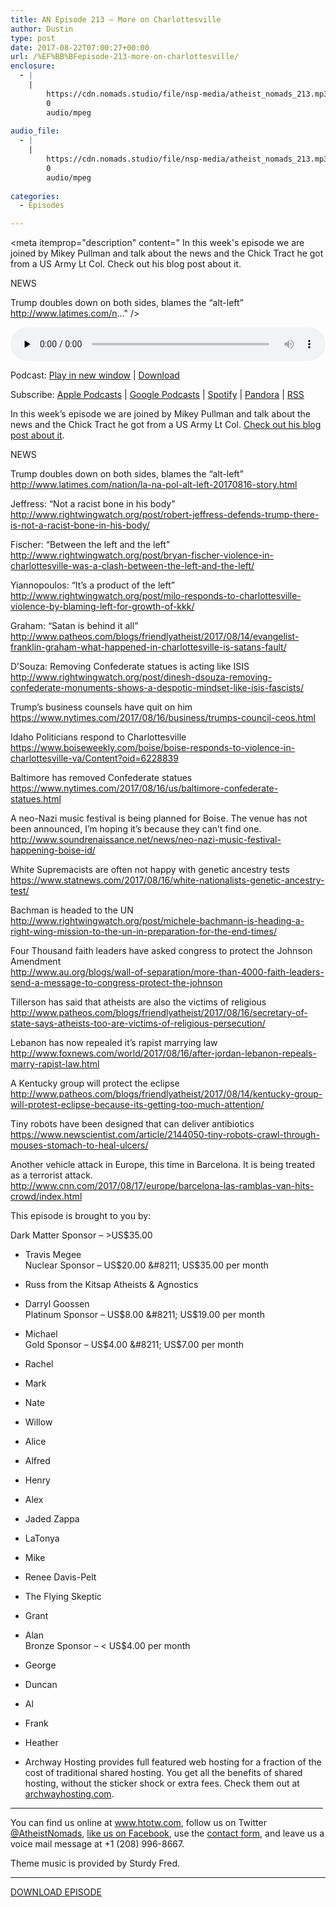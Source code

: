 ```yaml
---
title: AN Episode 213 – More on Charlottesville
author: Dustin
type: post
date: 2017-08-22T07:00:27+00:00
url: /%EF%BB%BFepisode-213-more-on-charlottesville/
enclosure:
  - |
    |
        https://cdn.nomads.studio/file/nsp-media/atheist_nomads_213.mp3
        0
        audio/mpeg
        
audio_file:
  - |
    |
        https://cdn.nomads.studio/file/nsp-media/atheist_nomads_213.mp3
        0
        audio/mpeg
        
categories:
  - Episodes

---
```

<div itemscope itemtype="http://schema.org/AudioObject">
  <meta itemprop="name" content="%EF%BB%BFEpisode 213 &#8211; More on Charlottesville" />
  
  <meta itemprop="uploadDate" content="2017-08-22T01:00:27-06:00" />
  
  <meta itemprop="encodingFormat" content="audio/mpeg" />
  
  <meta itemprop="description" content="
In this week's episode we are joined by Mikey Pullman and talk about the news and the Chick Tract he got from a US Army Lt Col. Check out his blog post about it.

NEWS

Trump doubles down on both sides, blames the “alt-left”
http://www.latimes.com/n..." />
  
  <meta itemprop="contentUrl" content="https://dts.podtrac.com/redirect.mp3/cdn.nomads.studio/file/nsp-media/atheist_nomads_213.mp3" />
  </p> 
  
  <div class="powerpress_player" id="powerpress_player_8476">
    <audio class="wp-audio-shortcode" id="audio-1610-220" preload="none" style="width: 100%;" controls="controls"><source type="audio/mpeg" src="https://dts.podtrac.com/redirect.mp3/cdn.nomads.studio/file/nsp-media/atheist_nomads_213.mp3?_=220" /><a href="https://dts.podtrac.com/redirect.mp3/cdn.nomads.studio/file/nsp-media/atheist_nomads_213.mp3">https://dts.podtrac.com/redirect.mp3/cdn.nomads.studio/file/nsp-media/atheist_nomads_213.mp3</a></audio>
  </div>
</div>

<p class="powerpress_links powerpress_links_mp3">
  Podcast: <a href="https://dts.podtrac.com/redirect.mp3/cdn.nomads.studio/file/nsp-media/atheist_nomads_213.mp3" class="powerpress_link_pinw" target="_blank" title="Play in new window" onclick="return powerpress_pinw('https://htotw.com/?powerpress_pinw=1610-podcast');" rel="nofollow">Play in new window</a> | <a href="https://dts.podtrac.com/redirect.mp3/cdn.nomads.studio/file/nsp-media/atheist_nomads_213.mp3" class="powerpress_link_d" title="Download" rel="nofollow" download="atheist_nomads_213.mp3">Download</a>
</p>

<p class="powerpress_links powerpress_subscribe_links">
  Subscribe: <a href="https://podcasts.apple.com/us/podcast/humanists-take-on-the-world/id530050098?mt=2&ls=1" class="powerpress_link_subscribe powerpress_link_subscribe_itunes" target="_blank" title="Subscribe on Apple Podcasts" rel="nofollow">Apple Podcasts</a> | <a href="https://www.google.com/podcasts?feed=aHR0cDovL2F0aGVpc3Rub21hZHMubGlic3luLmNvbS9yc3M%3D" class="powerpress_link_subscribe powerpress_link_subscribe_googleplay" target="_blank" title="Subscribe on Google Podcasts" rel="nofollow">Google Podcasts</a> | <a href="https://open.spotify.com/show/3LzK2xZGike6Tc1GEMtMbr?si=LieN9SNuTpq96smuaUsH8A" class="powerpress_link_subscribe powerpress_link_subscribe_spotify" target="_blank" title="Subscribe on Spotify" rel="nofollow">Spotify</a> | <a href="https://www.pandora.com/podcast/atheist-nomads/PC:10122?corr=62071012&part=ug" class="powerpress_link_subscribe powerpress_link_subscribe_pandora" target="_blank" title="Subscribe on Pandora" rel="nofollow">Pandora</a> | <a href="https://htotw.com/feed/podcast/" class="powerpress_link_subscribe powerpress_link_subscribe_rss" target="_blank" title="Subscribe via RSS" rel="nofollow">RSS</a>
</p>

<center>
</center>

  
In this week&#8217;s episode we are joined by Mikey Pullman and talk about the news and the Chick Tract he got from a US Army Lt Col. [Check out his blog post about it][1].

NEWS

Trump doubles down on both sides, blames the “alt-left”  
<http://www.latimes.com/nation/la-na-pol-alt-left-20170816-story.html>

Jeffress: “Not a racist bone in his body”  
 <http://www.rightwingwatch.org/post/robert-jeffress-defends-trump-there-is-not-a-racist-bone-in-his-body/>

Fischer: “Between the left and the left”  
 <http://www.rightwingwatch.org/post/bryan-fischer-violence-in-charlottesville-was-a-clash-between-the-left-and-the-left/>

Yiannopoulos: “It’s a product of the left”  
 <http://www.rightwingwatch.org/post/milo-responds-to-charlottesville-violence-by-blaming-left-for-growth-of-kkk/>

Graham: “Satan is behind it all”  
 <http://www.patheos.com/blogs/friendlyatheist/2017/08/14/evangelist-franklin-graham-what-happened-in-charlottesville-is-satans-fault/>

D’Souza: Removing Confederate statues is acting like ISIS  
 <http://www.rightwingwatch.org/post/dinesh-dsouza-removing-confederate-monuments-shows-a-despotic-mindset-like-isis-fascists/>

Trump&#8217;s business counsels have quit on him  
 <https://www.nytimes.com/2017/08/16/business/trumps-council-ceos.html>

Idaho Politicians respond to Charlottesville  
 <https://www.boiseweekly.com/boise/boise-responds-to-violence-in-charlottesville-va/Content?oid=6228839>

Baltimore has removed Confederate statues  
 <https://www.nytimes.com/2017/08/16/us/baltimore-confederate-statues.html>

A neo-Nazi music festival is being planned for Boise. The venue has not been announced, I&#8217;m hoping it&#8217;s because they can&#8217;t find one.  
 <http://www.soundrenaissance.net/news/neo-nazi-music-festival-happening-boise-id/>

White Supremacists are often not happy with genetic ancestry tests  
 <https://www.statnews.com/2017/08/16/white-nationalists-genetic-ancestry-test/>

Bachman is headed to the UN  
<http://www.rightwingwatch.org/post/michele-bachmann-is-heading-a-right-wing-mission-to-the-un-in-preparation-for-the-end-times/>

Four Thousand faith leaders have asked congress to protect the Johnson Amendment  
 <http://www.au.org/blogs/wall-of-separation/more-than-4000-faith-leaders-send-a-message-to-congress-protect-the-johnson>

Tillerson has said that atheists are also the victims of religious  
 <http://www.patheos.com/blogs/friendlyatheist/2017/08/16/secretary-of-state-says-atheists-too-are-victims-of-religious-persecution/>

Lebanon has now repealed it’s rapist marrying law  
 <http://www.foxnews.com/world/2017/08/16/after-jordan-lebanon-repeals-marry-rapist-law.html>

A Kentucky group will protect the eclipse  
 <http://www.patheos.com/blogs/friendlyatheist/2017/08/14/kentucky-group-will-protest-eclipse-because-its-getting-too-much-attention/>

Tiny robots have been designed that can deliver antibiotics  
 <https://www.newscientist.com/article/2144050-tiny-robots-crawl-through-mouses-stomach-to-heal-ulcers/>

Another vehicle attack in Europe, this time in Barcelona. It is being treated as a terrorist attack.  
 <http://www.cnn.com/2017/08/17/europe/barcelona-las-ramblas-van-hits-crowd/index.html>

This episode is brought to you by:

Dark Matter Sponsor &#8211; >US$35.00  
* Travis Megee  
Nuclear Sponsor &#8211; US$20.00 &#8211; US$35.00 per month  
* Russ from the Kitsap Atheists & Agnostics  
* Darryl Goossen  
Platinum Sponsor &#8211; US$8.00 &#8211; US$19.00 per month  
* Michael  
Gold Sponsor &#8211; US$4.00 &#8211; US$7.00 per month  
* Rachel  
* Mark  
* Nate  
* Willow  
* Alice  
* Alfred  
* Henry  
* Alex  
* Jaded Zappa  
* LaTonya  
* Mike  
* Renee Davis-Pelt  
* The Flying Skeptic  
* Grant  
* Alan  
Bronze Sponsor &#8211; < US$4.00 per month  
* George  
* Duncan  
* Al  
* Frank  
* Heather

* Archway Hosting provides full featured web hosting for a fraction of the cost of traditional shared hosting. You get all the benefits of shared hosting, without the sticker shock or extra fees. Check them out at <a href="http://archwayhosting.com/" target="_blank" rel="noopener">archwayhosting.com</a>.

<hr width="500" />

You can find us online at <a href="https://www.htotw.com/" target="_blank" rel="noopener">www.htotw.com</a>, follow us on Twitter <a href="https://htotw.com/twitter" target="_blank" rel="noopener">@AtheistNomads</a>, <a href="https://htotw.com/facebook" target="_blank" rel="noopener">like us on Facebook</a>, use the [contact form](https://htotw.com/contact), and leave us a voice mail message at +1 (208) 996-8667.

Theme music is provided by Sturdy Fred.

<hr width="”500”" />

[DOWNLOAD EPISODE][2]

 [1]: http://beardedatheist.blogspot.com/2017/08/i-was-at-work-when-military-officer-in.html
 [2]: https://dts.podtrac.com/redirect.mp3/cdn.nomads.studio/file/nsp-media/atheist_nomads_213.mp3
